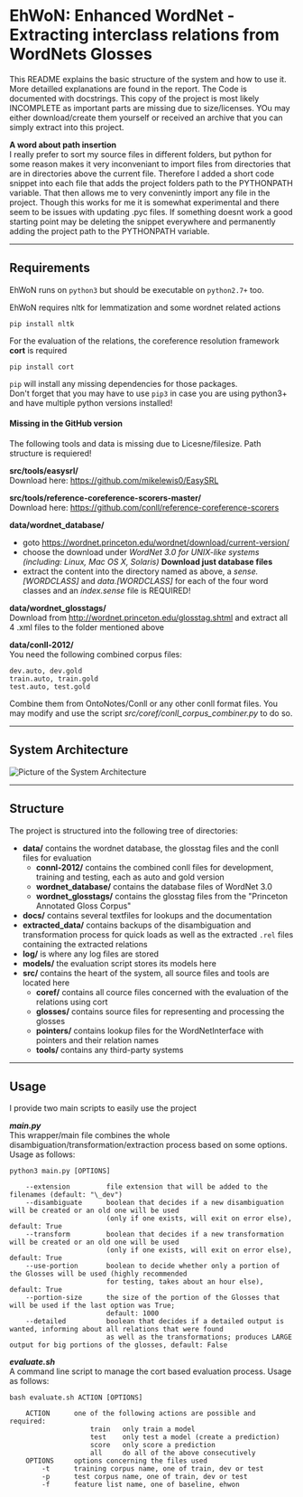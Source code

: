 EhWoN: Enhanced WordNet - Extracting interclass relations from WordNets Glosses
===============================================================================

This README explains the basic structure of the system and how to use it. More detailled explanations are found in the report. The Code is documented with docstrings. This copy of the project is most likely INCOMPLETE as important parts are missing due to size/licenses. YOu may either download/create them
yourself or received an archive that you can simply extract into this project.

**A word about path insertion**  
I really prefer to sort my source files in different folders, but python for some reason makes it very inconveniant to import files
from directories that are in directories above the current file. Therefore I added a short code snippet into each file that adds the project
folders path to the PYTHONPATH variable. That then allows me to very convenintly import any file in the project. Though this works for me it is
somewhat experimental and there seem to be issues with updating .pyc files. If something doesnt work a good starting point may be deleting the snippet
everywhere and permanently adding the project path to the PYTHONPATH variable.

***
## Requirements

EhWoN runs on `python3` but should be executable on `python2.7+` too.

EhWoN requires nltk for lemmatization and some wordnet related actions

	pip install nltk

For the evaluation of the relations, the coreference resolution framework **cort** is required

	pip install cort

`pip` will install any missing dependencies for those packages.  
Don't forget that you may have to use `pip3` in case you are using python3+ and have multiple python versions installed!

#### Missing in the GitHub version

The following tools and data is missing due to Licesne/filesize. Path structure is requiered!

**src/tools/easysrl/**  
Download here: https://github.com/mikelewis0/EasySRL  

**src/tools/reference-coreference-scorers-master/**  
Download here: https://github.com/conll/reference-coreference-scorers  

**data/wordnet_database/**  
* goto https://wordnet.princeton.edu/wordnet/download/current-version/  
* choose the download under *WordNet 3.0 for UNIX-like systems (including: Linux, Mac OS X, Solaris)* 
	**Download just database files**  
* extract the content into the directory named as above, a *sense.[WORDCLASS]* and *data.[WORDCLASS]* for each of the four word classes and an *index.sense* file is REQUIRED!  

**data/wordnet_glosstags/**  
Download from http://wordnet.princeton.edu/glosstag.shtml and extract all 4 .xml files to the folder mentioned above  

**data/conll-2012/**  
You need the following combined corpus files:  

	dev.auto, dev.gold
	train.auto, train.gold
	test.auto, test.gold

Combine them from OntoNotes/Conll or any other conll format files. You may modify and use the script *src/coref/conll_corpus_combiner.py*  to do so.

***
## System Architecture
![Picture of the System Architecture](https://github.com/weidler/enhanced-wordnet/blob/master/ehwon_architecture.png "System Architecture")

***
## Structure

The project is structured into the following tree of directories:

* **data/** contains the wordnet database, the glosstag files and the conll files for evaluation
	* **connl-2012/** contains the combined conll files for development, training and testing, each as auto and gold version
	* **wordnet_database/** contains the database files of WordNet 3.0
	* **wordnet_glosstags/** contains the glosstag files from the "Princeton Annotated Gloss Corpus"
* **docs/** contains several textfiles for lookups and the documentation
* **extracted_data/** contains backups of the disambiguation and transformation process for quick loads as well as the extracted `.rel` files containing the extracted relations
* **log/** is where any log files are stored
* **models/** the evaluation script stores its models here
* **src/** contains the heart of the system, all source files and tools are located here
	* **coref/** contains all cource files concerned with the evaluation of the relations using cort
	* **glosses/** contains source files for representing and processing the glosses
	* **pointers/** contains lookup files for the WordNetInterface with pointers and their relation names
	* **tools/** contains any third-party systems

***
## Usage

I provide two main scripts to easily use the project

***main.py***  
This wrapper/main file combines the whole disambiguation/transformation/extraction process based on some options. Usage as follows:

	python3 main.py [OPTIONS]

		--extension			file extension that will be added to the filenames (default: "\_dev")
		--disambiguate		boolean that decides if a new disambiguation will be created or an old one will be used
							(only if one exists, will exit on error else), default: True
		--transform			boolean that decides if a new transformation will be created or an old one will be used
							(only if one exists, will exit on error else), default: True
		--use-portion		boolean to decide whether only a portion of the Glosses will be used (highly recommended
							for testing, takes about an hour else), default: True
		--portion-size		the size of the portion of the Glosses that will be used if the last option was True;
							default: 1000
		--detailed			boolean that decides if a detailed output is wanted, informing about all relations that were found
							as well as the transformations; produces LARGE output for big portions of the glosses, default: False

***evaluate.sh***  
A command line script to manage the cort based evaluation process. Usage as follows:

	bash evaluate.sh ACTION [OPTIONS]

		ACTION		one of the following actions are possible and required:
						train	only train a model
						test	only test a model (create a prediction)
						score	only score a prediction
						all		do all of the above consecutively
		OPTIONS		options concerning the files used
			-t		training corpus name, one of train, dev or test
			-p		test corpus name, one of train, dev or test
			-f 		feature list name, one of baseline, ehwon
